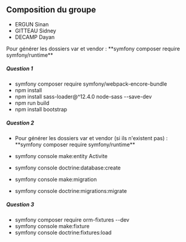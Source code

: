 ## Composition du groupe

- ERGUN Sinan
- GITTEAU Sidney
- DECAMP Dayan 

<p>Pour générer les dossiers var et vendor : **symfony composer require symfony/runtime**</p>

##### Question 1

- symfony composer require symfony/webpack-encore-bundle
- npm install
- npm install sass-loader@^12.4.0 node-sass --save-dev
- npm run build
- npm install bootstrap

##### Question 2

- <p>Pour générer les dossiers var et vendor (si ils n'existent pas) : **symfony composer require symfony/runtime**</p>

- symfony console make:entity Activite
- symfony console doctrine:database:create
- symfony console make:migration
- symfony console doctrine:migrations:migrate

##### Question 3

- symfony composer require orm-fixtures --dev
- symfony console make:fixture
- symfony console doctrine:fixtures:load
